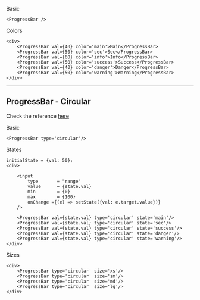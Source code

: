 Basic
```
<ProgressBar />
```

Colors
```
<div>
	<ProgressBar val={40} color='main'>Main</ProgressBar>
	<ProgressBar val={50} color='sec'>Sec</ProgressBar>
	<ProgressBar val={60} color='info'>Info</ProgressBar>
	<ProgressBar val={50} color='success'>Success</ProgressBar>
	<ProgressBar val={40} color='danger'>Danger</ProgressBar>
	<ProgressBar val={50} color='warning'>Warning</ProgressBar>
</div>
```

------------
ProgressBar - Circular
------------
Check the reference [here](https://codepen.io/mavrK/pen/pRGPNO?editors=1000)

Basic
```
<ProgressBar type='circular'/>
```

States
```
initialState = {val: 50};
<div>

	<input 
		type       = "range"
		value      = {state.val}
		min        = {0}
		max        = {100}
		onChange ={(e) => setState({val: e.target.value})}
	/>

	<ProgressBar val={state.val} type='circular' state='main'/>
	<ProgressBar val={state.val} type='circular' state='sec'/>
	<ProgressBar val={state.val} type='circular' state='success'/>
	<ProgressBar val={state.val} type='circular' state='danger'/>
	<ProgressBar val={state.val} type='circular' state='warning'/>
</div>
```

Sizes
```
<div>
	<ProgressBar type='circular' size='xs'/>
	<ProgressBar type='circular' size='sm'/>
	<ProgressBar type='circular' size='md'/>
	<ProgressBar type='circular' size='lg'/>
</div>
```